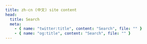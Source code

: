 ```yaml
---
title: zh-cn (中文) site content
head:
  title: Search
  meta:
    - { name: "twitter:title", content: "Search", file: "" }
    - { name: "og:title", content: "Search", file: "" }
---
```

